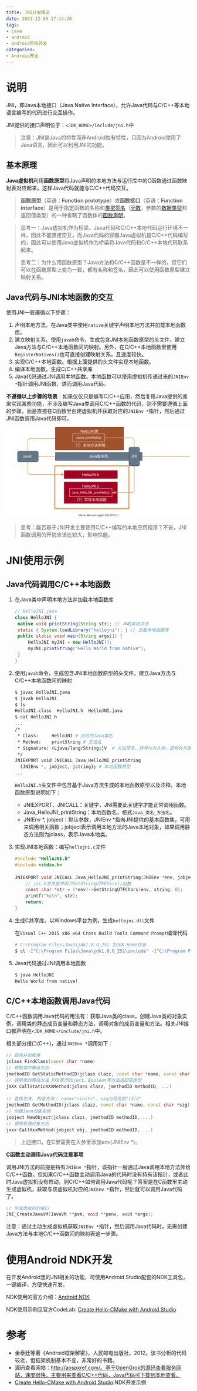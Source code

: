 ```yaml
---
title: JNI开发概览
date: 2021-12-09 17:14:28
tags: 
- java
- android
- android系统开发
categories:
- Android开发
---
```


# 说明

JNI，即Java本地接口（Java Native Interface），允许Java代码与C/C++等本地语言编写的代码进行交互操作。

JNI提供的接口声明位于：`<JDK_HOME>/include/jni.h`中

> 注意：JNI是Java的特性而非Android独有特性，只因为Android使用了Java语言，因此可以利用JNI的功能。

<!-- more -->

## 基本原理

**Java虚拟机**利用**函数原型**将Java声明的本地方法与运行库中的C函数通过函数映射表对应起来，这样Java代码就能与C/C++代码交互。

> **函数原型**（英语：**Function prototype**）或**函数接口**（英语：**Function interface**）是用于指定函数的名称和[类型签名](https://zh.wikipedia.org/wiki/类型签名)（[元数](https://zh.wikipedia.org/wiki/元数)，参数的[数据类型](https://zh.wikipedia.org/wiki/資料類型)和返回值类型）的一种省略了函数体的[函数](https://zh.wikipedia.org/wiki/子程序)[声明](https://zh.wikipedia.org/w/index.php?title=声明&action=edit&redlink=1)。

>思考一：Java虚拟机作为桥梁。Java代码和C/C++本地代码运行环境不一样，因此不能直接交互，而Java代码的容器Java虚拟机是C/C++代码编写的，因此可以使用Java虚拟机作为桥梁将Java代码和C/C++本地代码联系起来。
>
>思考二：为什么用函数原型？Java方法和C/C++函数是不一样的，但它们可以在函数原型上变为一致，都有名称和签名，因此可以使用函数原型建立映射关系。

## Java代码与JNI本地函数的交互

使用JNI一般遵循以下步骤：

1. 声明本地方法。在Java类中使用`native`关键字声明本地方法并加载本地函数库。
2. 建立映射关系。使用`javah`命令，生成包含JNI本地函数原型的头文件，建立Java方法与C/C++本地函数间的映射。另外，在C/C++本地函数里使用`RegisterNatives()`也可直接创建映射关系，且速度较快。
3. 实现C/C++本地函数。根据上面提供的头文件实现本地函数。
4. 编译本地函数，生成C/C++共享库
5. Java代码通过JNI调用本地函数。本地函数可以使用虚拟机传递过来的`JNIEnv *`指针调用JNI函数，进而调用Java代码。

**不遵循以上步骤的场景**：如果仅仅只是编写C/C++应用，然后复用Java提供的库来实现某些功能，不涉及编写Java类调用C/C++函数的代码，则不需要遵循上面的步骤，而是直接在C函数里创建虚拟机并获取对应的`JNIEnv *`指针，然后通过JNI函数调用Java代码即可。

![aosp10-jni-guide.drawio](/images/aosp10-jni-guide.drawio.svg)

> 思考：能否基于JNI开发主要使用C/C++编写的本地应用程序？不妥，JNI函数调用的开销应该比较大，影响性能。

# JNI使用示例

## Java代码调用C/C++本地函数

1. 在Java类中声明本地方法并加载本地函数库

   ```java
   // HelloJNI.java
   class HelloJNI {
   	native void printString(String str); // 声明本地方法
   	static { System.loadLibrary("hellojni"); } // 加载本地函数库
   	public static void main(String args[]) {
   		HelloJNI myJNI = new HelloJNI();
   		myJNI.printString("Hello World from native");
   	}
   }
   ```

2. 使用`javah`命令，生成包含JNI本地函数原型的头文件，建立Java方法与C/C++本地函数间的映射

   ```bash
   $ javac HelloJNI.java
   $ javah HelloJNI
   $ ls
   HelloJNI.class  HelloJNI.h  HelloJNI.java
   $ cat HelloJNI.h
   ...
   /*
    * Class:     HelloJNI # 对应的Java类名
    * Method:    printString # 方法名
    * Signature: (Ljava/lang/String;)V  # 方法签名，括号内为入参，括号外为返回值
    */
   JNIEXPORT void JNICALL Java_HelloJNI_printString
     (JNIEnv *, jobject, jstring); # 本地函数原型
   ...
   ```

   `HelloJNI.h`头文件中包含基于Java方法生成的本地函数原型以及注释，本地函数原型说明如下：

   - JNIEXPORT、JNICALL：关键字，JNI需要此关键字才能正常调用函数。
   - Java_HelloJNI_printString：本地函数名，格式`Java_类名_方法名`。
   - JNIEnv *, jobject：默认参数，JNIEnv *指向JNI提供的基本函数集，可用来调用相关函数；jobject表示调用本地方法的Java本地对象，如果调用静态方法则为jclass，表示Java本地类。

3. 实现JNI本地函数：编写`hellojni.c`文件

   ```c
   #include "HelloJNI.h"
   #include <stdio.h>
   
   JNIEXPORT void JNICALL Java_HelloJNI_printString(JNIEnv *env, jobject obj, jstring string) {
       // jni.h文件里声明了GetStringUTFChars()函数
       const char *str = (*env)->GetStringUTFChars(env, string, 0);
       printf("%s\n", str);
       return;
   }
   ```

4. 生成C共享库。以Windows平台为例，生成`hellojni.dll`文件

   在`Visual C++ 2015 x86 x64 Cross Build Tools Command Prompt`编译代码

   ```bash
   # C:\Program Files\Java\jdk1.8.0_251 为JDK Home目录
   $ cl -I"C:\Program Files\Java\jdk1.8.0_251\include" -I"C:\Program Files\Java\jdk1.8.0_251\include\win32" -LD hellojni.c -Fehellojni.dll
   ```

5. Java代码通过JNI调用本地函数

   ```bash
   $ java HelloJNI
   Hello World from native!
   ```

## C/C++本地函数调用Java代码

C/C++函数调用Java代码的用法有：获取Java类的class，创建Java类的对象实例，调用类的静态成员变量和静态方法，调用对象的成员变量和方法。相关JNI接口都声明在`<JDK_HOME>/include/jni.h`中。

相关部分接口(C++)，通过`JNIEnv *`调用如下：

```cpp
// 查询并加载类
jclass FindClass(const char *name)
// 获取类的静态方法
jmethodID GetStaticMethodID(jclass clazz, const char *name, const char *sig)
// 调用类的静态方法 XXX表示Object、Boolean等方法返回值类型
jXXX CallStaticXXXMethod(jclass clazz, jmethodID methodID, ...)

// 查找方法. 构造方法： name="<init>", sig为签名如"(I)V"
jmethodID GetMethodID(jclass clazz, const char *name, const char *sig)
// 创建Java对象实例
jobject NewObject(jclass clazz, jmethodID methodID, ...)
// 调用普通对象方法
jxxx CallXxxMethod(jobject obj, jmethodID methodID, ...)
```

>上述接口，在C里需要在入参里添加env(JNIEnv *)。

**C函数主动调用Java代码注意事项**

调用JNI方法的前提是持有`JNIEnv *`指针，该指针一般通过Java调用本地方法传给C/C++函数。但如果C/C++函数主动调用Java的代码时没有持有该指针，或者此时Java虚拟机没有启动，则C/C++如何调用Java代码呢？答案是在C函数里主动生成虚拟机，获取与该虚拟机对应的`JNIEnv *`指针，然后就可以调用Java代码了。

```c
// 生成虚拟机的接口
JNI_CreateJavaVM(JavaVM **pvm, void **penv, void *args);
```

注意：通过主动生成虚拟机获取`JNIEnv *`指针，然后调用Java代码时，无需创建Java方法与本地C/C++函数间的映射表这一步骤。

# 使用Android NDK开发

在开发Android里的JNI相关的功能，可使用Android Studio配套的NDK工具包，一键编译，方便快速开发。

NDK使用的官方介绍：[Android NDK](https://developer.android.google.cn/ndk)

NDK使用示例见官方CodeLab: [Create Hello-CMake with Android Studio](https://developer.android.google.cn/codelabs/android-studio-cmake#0)



# 参考

- 金泰廷等著《Android框架解密》，人民邮电出版社，2012。该书分析的代码较老，但框架机制基本不变，非常好的书籍。
- 源码查看网站：http://aospxref.com/。基于OpenGrok的源码查看服务网站，速度很快，主要用来查看C/C++代码，Java代码可下载到本地查看。
- [Create Hello-CMake with Android Studio](https://developer.android.google.cn/codelabs/android-studio-cmake#0):NDK开发示例

